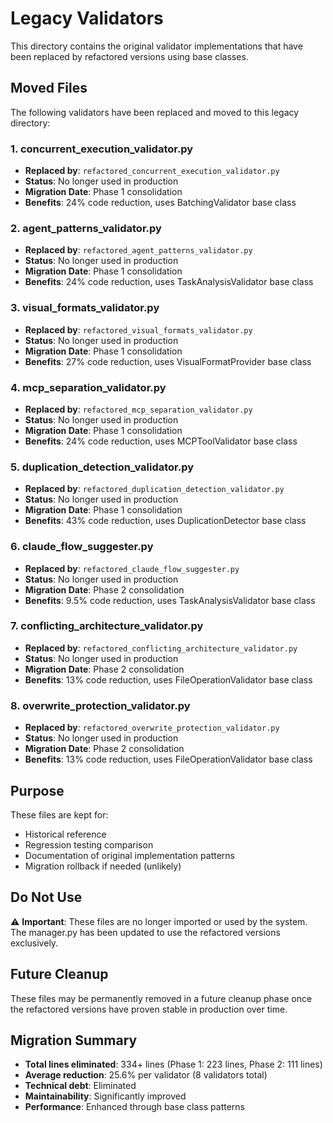 # Legacy Validators

This directory contains the original validator implementations that have been replaced by refactored versions using base classes.

## Moved Files

The following validators have been replaced and moved to this legacy directory:

### 1. concurrent_execution_validator.py
- **Replaced by**: `refactored_concurrent_execution_validator.py`
- **Status**: No longer used in production
- **Migration Date**: Phase 1 consolidation
- **Benefits**: 24% code reduction, uses BatchingValidator base class

### 2. agent_patterns_validator.py
- **Replaced by**: `refactored_agent_patterns_validator.py`
- **Status**: No longer used in production
- **Migration Date**: Phase 1 consolidation
- **Benefits**: 24% code reduction, uses TaskAnalysisValidator base class

### 3. visual_formats_validator.py
- **Replaced by**: `refactored_visual_formats_validator.py`
- **Status**: No longer used in production
- **Migration Date**: Phase 1 consolidation
- **Benefits**: 27% code reduction, uses VisualFormatProvider base class

### 4. mcp_separation_validator.py
- **Replaced by**: `refactored_mcp_separation_validator.py`
- **Status**: No longer used in production
- **Migration Date**: Phase 1 consolidation
- **Benefits**: 24% code reduction, uses MCPToolValidator base class

### 5. duplication_detection_validator.py
- **Replaced by**: `refactored_duplication_detection_validator.py`
- **Status**: No longer used in production
- **Migration Date**: Phase 1 consolidation
- **Benefits**: 43% code reduction, uses DuplicationDetector base class

### 6. claude_flow_suggester.py
- **Replaced by**: `refactored_claude_flow_suggester.py`
- **Status**: No longer used in production
- **Migration Date**: Phase 2 consolidation
- **Benefits**: 9.5% code reduction, uses TaskAnalysisValidator base class

### 7. conflicting_architecture_validator.py
- **Replaced by**: `refactored_conflicting_architecture_validator.py`
- **Status**: No longer used in production
- **Migration Date**: Phase 2 consolidation
- **Benefits**: 13% code reduction, uses FileOperationValidator base class

### 8. overwrite_protection_validator.py
- **Replaced by**: `refactored_overwrite_protection_validator.py`
- **Status**: No longer used in production
- **Migration Date**: Phase 2 consolidation
- **Benefits**: 13% code reduction, uses FileOperationValidator base class

## Purpose

These files are kept for:
- Historical reference
- Regression testing comparison
- Documentation of original implementation patterns
- Migration rollback if needed (unlikely)

## Do Not Use

⚠️ **Important**: These files are no longer imported or used by the system. The manager.py has been updated to use the refactored versions exclusively.

## Future Cleanup

These files may be permanently removed in a future cleanup phase once the refactored versions have proven stable in production over time.

## Migration Summary

- **Total lines eliminated**: 334+ lines (Phase 1: 223 lines, Phase 2: 111 lines)
- **Average reduction**: 25.6% per validator (8 validators total)
- **Technical debt**: Eliminated
- **Maintainability**: Significantly improved
- **Performance**: Enhanced through base class patterns